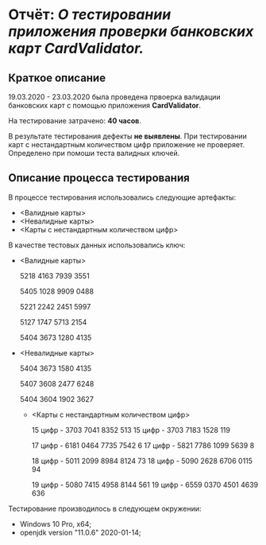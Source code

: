 # Отчёт: *О тестировании приложения проверки банковских карт **CardValidator**.*

## Краткое описание

19.03.2020 - 23.03.2020 была проведена првоерка валидации банковских карт с помощью приложения **CardValidator**.

На тестирование затрачено: **40 часов**.

В результате тестирования дефекты **не выявлены**. При тестировании карт с нестандартным количеством цифр приложение не проверяет. Определено при помоши теста валидных ключей.


## Описание процесса тестирования

В процессе тестирования использовались следующие артефакты:
   * <Валидные карты>
   * <Невалидные карты>
   * <Карты с нестандартным количеством цифр>


В качестве тестовых данных использовались ключ:

  * <Валидные карты>
   
   
    5218 4163 7939 3551
     
    5405 1028 9909 0488 
    
    5221 2242 2451 5997 
    
    5127 1747 5713 2154 
    
    5404 3673 1280 4135

* <Невалидные карты>


    5404 3673 1580 4135
     
    5407 3608 2477 6248 
    
    5404 3604 1902 3627 
    
  
  * <Карты с нестандартным количеством цифр>
  
  
      15 цифр - 3703 7041 8352 513
      15 цифр - 3703 7183 1528 119
      
      17 цифр - 6181 0464 7735 7542 6
      17 цифр - 5821 7786 1099 5639 8
      
      18 цифр - 5011 2099 8984 8124 73
      18 цифр - 5090 2628 6706 0115 94 
      
      19 цифр - 5080 7415 4958 8144 561
      19 цифр - 6559 0370 4501 4639 636


Тестирование производилось в следующем окружении:
* Windows 10 Pro, x64;
* openjdk version "11.0.6" 2020-01-14;



